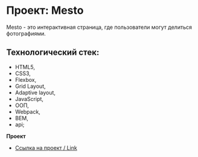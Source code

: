 # Проект: Mesto

Mesto - это интерактивная страница, где пользователи могут делиться фотографиями.

## Технологический стек:
* HTML5, 
* CSS3, 
* Flexbox, 
* Grid Layout,
* Adaptive layout,
* JavaScript, 
* ООП,
* Webpack, 
* BEM,
* api;

**Проект**

* [Ссылка на проект / Link](https://shmelevkirill.github.io/mesto/)
